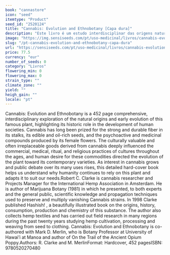 ```yaml
---
book: "cannastore"
icon: "seed"
itemtype: "Product"
seed_id: "2520124"
title: "Cannabis: Evolution and Ethnobotany [Capa dura]"
description: "Este livro é um estudo interdisciplinar das origens naturais e da evolução inicial desta famosa planta. Compre Cannabis Evolution and Ethnobotany aqui."
image: "https://img.sensiseeds.com/pt/uso-medicinal/livros/cannabis-evolution-ethnobotany-image.png"
slug: "/pt-cannabis-evolution-and-ethnobotany-capa-dura"
url: "https://sensiseeds.com/pt/uso-medicinal/livros/cannabis-evolution-ethnobotany?a_aid=cannastore"
price: 77.5
currency: "eur"
number_of_seeds: 0
category: "Livros"
flowering_min: 0
flowering_max: 0
strain_type: ""
climate_zone: ""
yield: ""
heigh_gain: ""
locale: "pt"
---
```

Cannabis: Evolution and Ethnobotany is a 452 page comprehensive, interdisciplinary exploration of the natural origins and early evolution of this famous plant, highlighting its historic role in the development of human societies. Cannabis has long been prized for the strong and durable fiber in its stalks, its edible and oil-rich seeds, and the psychoactive and medicinal compounds produced by its female flowers. The culturally valuable and often irreplaceable goods derived from cannabis deeply influenced the commercial, medical, ritual, and religious practices of cultures throughout the ages, and human desire for these commodities directed the evolution of the plant toward its contemporary varieties. As interest in cannabis grows and public debate over its many uses rises, this detailed hard-cover book helps us understand why humanity continues to rely on this plant and adapts it to suit our needs.Robert C. Clarke is cannabis researcher and Projects Manager for the International Hemp Association in Amsterdam. He is author of Marijuana Botany (1981) in which he presented, to both experts and the general public, scientific knowledge and propagation techniques used to preserve and multiply vanishing Cannabis strains. In 1998 Clarke published Hashish! , a beautifully illustrated book on the origins, history, consumption, production and chemistry of this substance. The author also collects hemp textiles and has carried out field research in many regions during the past twenty years studying hemp cultivation, processing and weaving from seed to clothing. Cannabis: Evolution and Ethnobotany is co-authored with Mark D. Merlin, who is Botany Professor at University of Hawai’i at Manoa and author of On the Trail of the Ancient Opium Poppy.Authors: R. Clarke and M. MerlinFormat: Hardcover, 452 pagesISBN: 9780520270480
